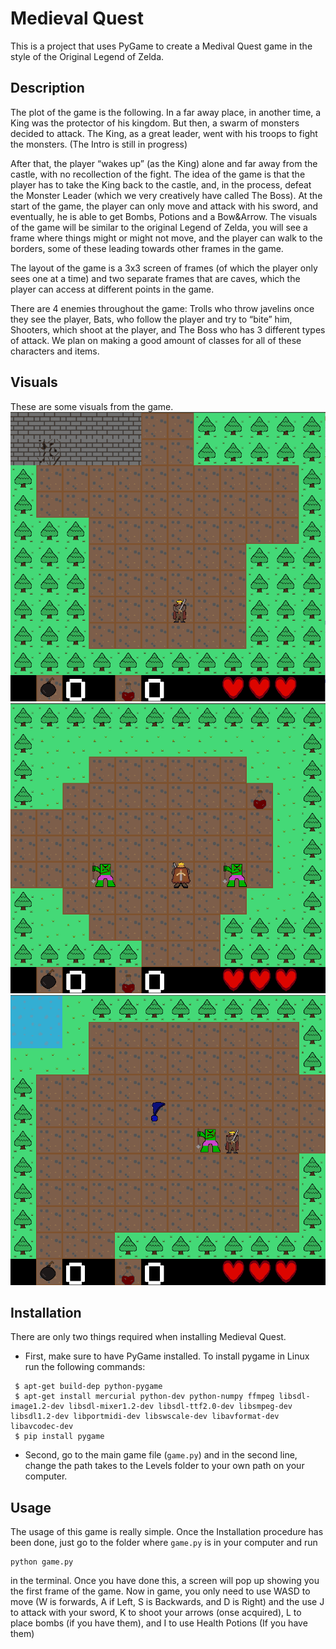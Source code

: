# Medieval Quest

This is a project that uses PyGame to create a Medival Quest game in the style of the Original Legend of Zelda.

## Description

The plot of the game is the following. 
In a far away place, in another time, a King was the protector of his kingdom. But then, a swarm of monsters decided to attack. The King, as a great leader, went with his troops to fight the monsters.
(The Intro is still in progress) 
 
After that, the player “wakes up” (as the King) alone and far away from the castle, with no recollection of the fight. 
The idea of the game is that the player has to take the King back to the castle, and, in the process, defeat the Monster Leader (which we very creatively have called The Boss). At the start of the game, the player can only move and attack with his sword, and eventually, he is able to get Bombs, Potions and a Bow&Arrow. The visuals of the game will be similar to the original Legend of Zelda, you will see a frame where things might or might not move, and the player can walk to the borders, some of these leading towards other frames in the game. 

The layout of the game is a 3x3 screen of frames (of which the player only sees one at a time) and two separate frames that are caves, which the player can access at different points in the game. 

There are 4 enemies throughout the game: Trolls who throw javelins once they see the player, Bats, who follow the player and try to “bite” him, Shooters, which shoot at the player, and The Boss who has 3 different types of attack. We plan on making a good amount of classes for all of these characters and items. 

## Visuals

These are some visuals from the game.
![Alt](/MQ1.png "Medieval Quest 1")
![Alt](/MQ2.png "Medieval Quest 2")
![Alt](/MQ3.png "Medieval Quest 3")

## Installation

There are only two things required when installing Medieval Quest. 
* First, make sure to have PyGame installed.
  To install pygame in Linux run the following commands:
 ```
  $ apt-get build-dep python-pygame
  $ apt-get install mercurial python-dev python-numpy ffmpeg libsdl-image1.2-dev libsdl-mixer1.2-dev libsdl-ttf2.0-dev libsmpeg-dev libsdl1.2-dev libportmidi-dev libswscale-dev libavformat-dev libavcodec-dev
  $ pip install pygame
 ```
* Second, go to the main game file (`game.py`) and in the second line, change the path takes to the Levels folder to your own path on your computer.

 
## Usage

The usage of this game is really simple. Once the Installation procedure has been done, just go to the folder where `game.py` is in your computer and run
```
python game.py
```
in the terminal. Once you have done this, a screen will pop up showing you the first frame of the game. Now in game, you only need to use WASD to move (W is forwards, A if Left, S is Backwards, and D is Right) and the use J to attack with your sword, K to shoot your arrows (onse acquired), L to place bombs (if you have them), and I to use Health Potions (If you have them)
